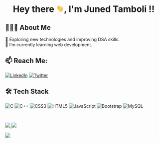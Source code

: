 <h1 align="center">Hey there <img src="https://raw.githubusercontent.com/ABSphreak/ABSphreak/master/gifs/Hi.gif" height="24">, I'm Juned Tamboli !!</h1>


  <h2> 👨🏻‍💻 About Me </h2>
  👀 Exploring new technologies and improving DSA skills. <br>
  🌱 I’m currently learning web development.


<div>
    
  <h2>📫 Reach Me:</h2>

[![LinkedIn](https://img.shields.io/badge/LinkedIn-%230077B5.svg?logo=linkedin&logoColor=white)](https://www.linkedin.com/in/juned-tamboli-5a1754203)
[![Twitter](https://img.shields.io/badge/Twitter-%231DA1F2.svg?logo=Twitter&logoColor=white)](https://twitter.com/juned_tamboli_1) 

</div>


<h2> 🛠 Tech Stack</h2>

![C](https://img.shields.io/badge/c-%2300599C.svg?style=for-the-badge&logo=c&logoColor=white) 
![C++](https://img.shields.io/badge/c++-%2300599C.svg?style=for-the-badge&logo=c%2B%2B&logoColor=white) 
![CSS3](https://img.shields.io/badge/css3-%231572B6.svg?style=for-the-badge&logo=css3&logoColor=white)
![HTML5](https://img.shields.io/badge/html5-%23E34F26.svg?style=for-the-badge&logo=html5&logoColor=white)
![JavaScript](https://img.shields.io/badge/javascript-%23323330.svg?style=for-the-badge&logo=javascript&logoColor=%23F7DF1E) 
![Bootstrap](https://img.shields.io/badge/bootstrap-%23563D7C.svg?style=for-the-badge&logo=bootstrap&logoColor=white) 
![MySQL](https://img.shields.io/badge/mysql-%2300f.svg?style=for-the-badge&logo=mysql&logoColor=white) 

<br>

<p>
  <a href="https://github.com/junedtamboli1">
  <img height="180em" src="https://github-readme-stats.vercel.app/api?username=junedtamboli1&theme=buefy&show_icons=true" />
  <img height="180em" src="https://github-readme-stats.vercel.app/api/top-langs/?username=junedtamboli1&theme=buefy&layout=compact" />
</a>
</p>

<a href="https://visitcount.itsvg.in">
  <img src="https://visitcount.itsvg.in/api?id=junedtamboli1&label=Profile%20Views&color=3&icon=5&pretty=true" />
</a>


